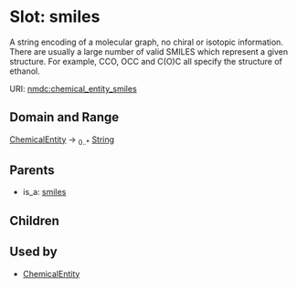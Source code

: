 
# Slot: smiles


A string encoding of a molecular graph, no chiral or isotopic information. There are usually a large number of valid SMILES which represent a given structure. For example, CCO, OCC and C(O)C all specify the structure of ethanol.

URI: [nmdc:chemical_entity_smiles](https://microbiomedata/meta/chemical_entity_smiles)


## Domain and Range

[ChemicalEntity](ChemicalEntity.md) &#8594;  <sub>0..\*</sub> [String](types/String.md)

## Parents

 *  is_a: [smiles](smiles.md)

## Children


## Used by

 * [ChemicalEntity](ChemicalEntity.md)
